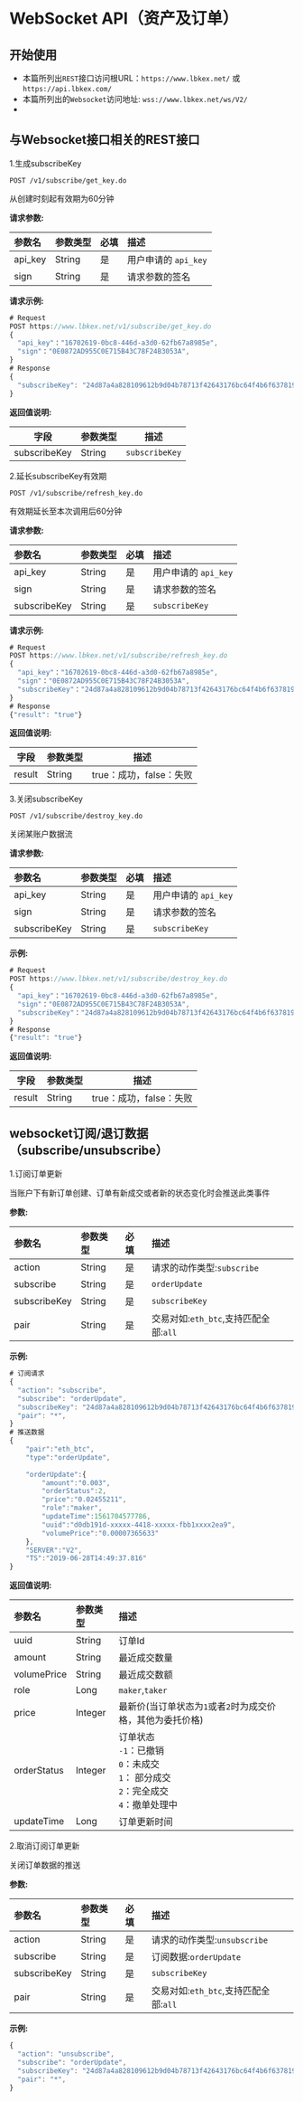 # WebSocket API（资产及订单）

## 开始使用 

* 本篇所列出`REST`接口访问根URL：`https://www.lbkex.net/` 或 `https://api.lbkex.com/`
* 本篇所列出的`Websocket`访问地址: `wss://www.lbkex.net/ws/V2/`
* 

## 与Websocket接口相关的REST接口

1.生成subscribeKey
```
POST /v1/subscribe/get_key.do
```
从创建时刻起有效期为60分钟
	
**请求参数:**

|参数名|	参数类型|	必填|	描述|
| :-----    | :-----   | :-----    | :-----   |
|api_key|String|是|用户申请的 `api_key`|
|sign|String|是|请求参数的签名|

**请求示例:**
```javascript
# Request
POST https://www.lbkex.net/v1/subscribe/get_key.do
{
  "api_key"："16702619-0bc8-446d-a3d0-62fb67a8985e",
  "sign"："0E0872AD955C0E715B43C78F24B3053A",
}
# Response
{
  "subscribeKey": "24d87a4a828109612b9d04b78713f42643176bc64f4b6f637819e7ce35836260"
}
```
	
**返回值说明:**

|字段|参数类型|描述|
|-|-|-|
|subscribeKey|String|`subscribeKey`| 


2.延长subscribeKey有效期
```
POST /v1/subscribe/refresh_key.do
```
有效期延长至本次调用后60分钟

**请求参数:**

|参数名|	参数类型|	必填|	描述|
| :-----    | :-----   | :-----    | :-----   |
|api_key|String|是|用户申请的 `api_key`|
|sign|String|是|请求参数的签名|
|subscribeKey|String|是|`subscribeKey`|


**请求示例:**

```javascript
# Request
POST https://www.lbkex.net/v1/subscribe/refresh_key.do
{
  "api_key"："16702619-0bc8-446d-a3d0-62fb67a8985e",
  "sign"："0E0872AD955C0E715B43C78F24B3053A",
  "subscribeKey"："24d87a4a828109612b9d04b78713f42643176bc64f4b6f637819e7ce35836260",
}
# Response
{"result": "true"}
```

**返回值说明:**

|字段|参数类型|描述|
|-|-|-|
|result|String|true：成功，false：失败|


3.关闭subscribeKey
```
POST /v1/subscribe/destroy_key.do
```
关闭某账户数据流


**请求参数:**

|参数名|	参数类型|	必填|	描述|
| :-----    | :-----   | :-----    | :-----   |
|api_key|String|是|用户申请的 `api_key`|
|sign|String|是|请求参数的签名|
|subscribeKey|String|是|`subscribeKey`|

**示例:**

```javascript
# Request
POST https://www.lbkex.net/v1/subscribe/destroy_key.do
{
  "api_key"："16702619-0bc8-446d-a3d0-62fb67a8985e",
  "sign"："0E0872AD955C0E715B43C78F24B3053A",
  "subscribeKey"："24d87a4a828109612b9d04b78713f42643176bc64f4b6f637819e7ce35836260",
}
# Response
{"result": "true"}
```

**返回值说明:**

|字段|参数类型|描述|
|-|-|-|
|result|String|true：成功，false：失败|



## websocket订阅/退订数据（subscribe/unsubscribe）

1.订阅订单更新

当账户下有新订单创建、订单有新成交或者新的状态变化时会推送此类事件

**参数:**

|参数名|	参数类型|	必填|	描述|
| :-----    | :-----   | :-----    | :-----   |
|action|String|是|请求的动作类型:`subscribe`|
|subscribe|String|是|`orderUpdate`|
|subscribeKey|String|是|`subscribeKey`|
|pair|String|是|交易对如:`eth_btc`,支持匹配全部:`all`|

**示例:**

```javascript
# 订阅请求
{
  "action": "subscribe",
  "subscribe": "orderUpdate",
  "subscribeKey": "24d87a4a828109612b9d04b78713f42643176bc64f4b6f637819e7ce35836260",
  "pair": "*",
}
# 推送数据
{
    "pair":"eth_btc",	
    "type":"orderUpdate",
    
    "orderUpdate":{
        "amount":"0.003",
        "orderStatus":2,
        "price":"0.02455211",
        "role":"maker",
        "updateTime":1561704577786,
        "uuid":"d0db191d-xxxxx-4418-xxxxx-fbb1xxxx2ea9",
        "volumePrice":"0.00007365633"
    },
    "SERVER":"V2",
    "TS":"2019-06-28T14:49:37.816"
}
```

**返回值说明:**

|参数名|	参数类型|	描述|
| :-----    | :-----  | :-----   |
|uuid|String|订单Id|
|amount|String|最近成交数量|
|volumePrice|String|最近成交数额|
|role|Long|`maker`,`taker`|
|price|Integer|最新价(当订单状态为`1`或者`2`时为成交价格，其他为委托价格)|
|orderStatus|Integer|订单状态<br>`-1`：已撤销 <br>`0`：未成交 <br>`1`： 部分成交<br> `2`：完全成交 <br>`4`：撤单处理中|
|updateTime|Long|订单更新时间|


2.取消订阅订单更新

关闭订单数据的推送

**参数:**

|参数名|	参数类型|	必填|	描述|
| :-----    | :-----   | :-----    | :-----   |
|action|String|是|请求的动作类型:`unsubscribe`|
|subscribe|String|是|订阅数据:`orderUpdate`|
|subscribeKey|String|是|`subscribeKey`|
|pair|String|是|交易对如:`eth_btc`,支持匹配全部:`all`|

**示例:**

```javascript
{
  "action": "unsubscribe",
  "subscribe": "orderUpdate",
  "subscribeKey": "24d87a4a828109612b9d04b78713f42643176bc64f4b6f637819e7ce35836260",
  "pair": "*",
}
```

